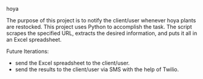 hoya

The purpose of this project is to notify the client/user whenever hoya plants are restocked. This project uses Python to accomplish the task. 
The script scrapes the specified URL, extracts the desired information, and puts it all in an Excel spreadsheet.

Future Iterations:
- send the Excel spreadsheet to the client/user.
- send the results to the client/user via SMS with the help of Twilio. 
